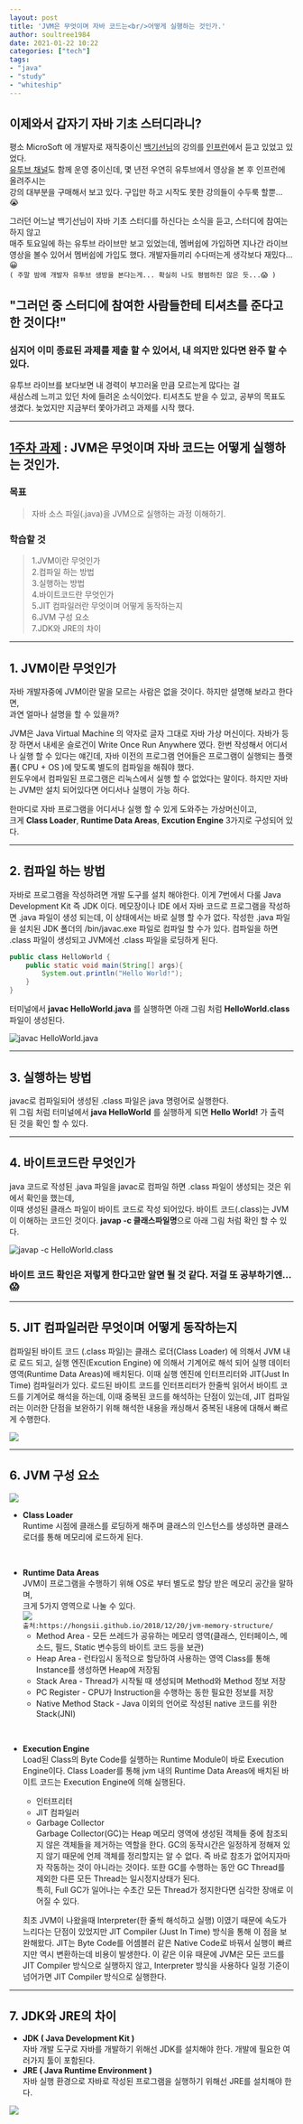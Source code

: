 ```yaml
---
layout: post
title: 'JVM은 무엇이며 자바 코드는<br/>어떻게 실행하는 것인가.'
author: soultree1984
date: 2021-01-22 10:22
categories: ["tech"]
tags:
- "java"
- "study"
- "whiteship"
---
```


## 이제와서 갑자기 자바 기초 스터디라니?

평소 MicroSoft 에 개발자로 재직중이신 [백기선님][1]의 강의를 [인프런][2]에서 듣고 있었고 있었다.<br/>
[유투브 채널][3]도 함께 운영 중이신데, 몇 년전 우연히 유투브에서 영상을 본 후 인프런에 올려주시는<br/>
강의 대부분을 구매해서 보고 있다. 구입만 하고 시작도 못한 강의들이 수두룩 할뿐... 😭<br/>

[1]:https://www.whiteship.me/
[2]:https://www.inflearn.com/courses?s=%EB%B0%B1%EA%B8%B0%EC%84%A0
[3]:https://www.youtube.com/user/whiteship2000

그러던 어느날 백기선님이 자바 기초 스터디를 하신다는 소식을 듣고, 스터디에 참여는 하지 않고<br/>
매주 토요일에 하는 유투브 라이브만 보고 있었는데, 멤버쉽에 가입하면 지나간 라이브 영상을
볼수 있어서 멤버쉽에 가입도 했다. 개발자들끼리 수다떠는게 생각보다 재밌다...😀<br/>
`( 주말 밤에 개발자 유투브 생방을 본다는게... 확실히 나도 평범하진 않은 듯...😱 )` 
<br/>
## "그러던 중 스터디에 참여한 사람들한테 티셔츠를 준다고 한 것이다!"
### 심지어 이미 종료된 과제를 제출 할 수 있어서, 내 의지만 있다면 완주 할 수 있다.

유투브 라이브를 보다보면 내 경력이 부끄러울 만큼 모르는게 많다는 걸<br/>
새삼스레 느끼고 있던 차에 들려온 소식이었다. 티셔츠도 받을 수 있고, 공부의 목표도 생겼다.
늦었지만 지금부터 쫓아가려고 과제를 시작 했다.<br/>

<hr/>

## [1주차 과제] : JVM은 무엇이며 자바 코드는 어떻게 실행하는 것인가.
[1주차 과제]: https://github.com/whiteship/live-study/issues/1

### 목표
> 자바 소스 파일(.java)을 JVM으로 실행하는 과정 이해하기.

### 학습할 것
> 1.JVM이란 무엇인가 <br/>
> 2.컴파일 하는 방법 <br/>
> 3.실행하는 방법 <br/>
> 4.바이트코드란 무엇인가 <br/>
> 5.JIT 컴파일러란 무엇이며 어떻게 동작하는지 <br/>
> 6.JVM 구성 요소 <br/>
> 7.JDK와 JRE의 차이 <br/>

<hr/>

## 1. JVM이란 무엇인가
자바 개발자중에 JVM이란 말을 모르는 사람은 없을 것이다. 하지만 설명해 보라고 한다면,<br/>
과연 얼마나 설명을 할 수 있을까?

JVM은 Java Virtual Machine 의 약자로 글자 그대로 자바 가상 머신이다. 자바가 등장 하면서 내세운 슬로건이 Write Once Run Anywhere 였다.
한번 작성해서 어디서나 실행 할 수 있다는 얘긴데, 자바 이전의 프로그램 언어들은 프로그램이 실행되는 플랫폼( CPU + OS )에 맞도록
별도의 컴파일을 해줘야 했다.<br/>
윈도우에서 컴파일된 프로그램은 리눅스에서 실행 할 수 없었다는 말이다. 
하지만 자바는 JVM만 설치 되어있다면 어디서나 실행이 가능 하다.

한마디로 자바 프로그램을 어디서나 실행 할 수 있게 도와주는 가상머신이고,<br/>
크게 **Class Loader**, **Runtime Data Areas**, **Excution Engine** 3가지로 구성되어 있다.

<hr/>

## 2. 컴파일 하는 방법
자바로 프로그램을 작성하려면 개발 도구를 설치 해야한다.
이게 7번에서 다룰 Java Development Kit 즉 JDK 이다. 메모장이나 IDE 에서 자바 코드로
프로그램을 작성하면 .java 파일이 생성 되는데, 이 상태에서는 바로 실행 할 수가 없다.
작성한 .java 파일을 설치된 JDK 폴더의 /bin/javac.exe 파일로 컴파일 할 수가 있다.
컴파일을 하면 .class 파일이 생성되고 JVM에선 .class 파일을 로딩하게 된다.

```java
public class HelloWorld {
    public static void main(String[] args){
        System.out.println("Hello World!");
    }
}
```

터미널에서 **javac HelloWorld.java** 를 실행하면 아래 그림 처럼 **HelloWorld.class** 파일이 생성된다.

![javac HelloWorld.java](/files/helloworld.png)

<hr/>

## 3. 실행하는 방법
javac로 컴파일되어 생성된 .class 파일은 java 명령어로 실행한다.<br/>
위 그림 처럼 터미널에서 **java HelloWorld** 를 실행하게 되면 **Hello World!** 가 출력 된 것을 확인 할 수 있다.

<hr/>

## 4. 바이트코드란 무엇인가
java 코드로 작성된 .java 파일을 javac로 컴파일 하면 .class 파일이 생성되는 것은 
위에서 확인을 했는데,<br/>
이때 생성된 클래스 파일이 바이트 코드로 작성 되어있다.
바이트 코드(.class)는 JVM이 이해하는 코드인 것이다.
**javap -c 클래스파일명**으로 아래 그림 처럼 확인 할 수 있다.

![javap -c HelloWorld.class](/files/helloworld-p.png)

### 바이트 코드 확인은 저렇게 한다고만 알면 될 것 같다. 저걸 또 공부하기엔... 😱  

<hr/>

## 5. JIT 컴파일러란 무엇이며 어떻게 동작하는지

컴파일된 바이트 코드 (.class 파일)는 클래스 로더(Class Loader) 에 의해서 JVM 내로 로드 되고,
실행 엔진(Excution Engine) 에 의해서 기계어로 해석 되어 실행 데이터 영역(Runtime Data Areas)에 
배치된다. 이때 실행 엔진에 인터프리터와 JIT(Just In Time) 컴파일러가 있다. 
로드된 바이트 코드를 인터프리터가 한줄씩 읽어서 바이트 코드를 기계어로 해석을 하는데,
이때 중복된 코드를 해석하는 단점이 있는데, JIT 컴파일러는 이러한 단점을 보완하기 위해
해석한 내용을 캐싱해서 중복된 내용에 대해서 빠르게 수행한다.

![](https://img1.daumcdn.net/thumb/R1280x0/?scode=mtistory2&fname=https%3A%2F%2Fblog.kakaocdn.net%2Fdn%2FbFV3Wt%2FbtqG68RvEaq%2FdUMj5kiqu5Zb0iEIxTGnCK%2Fimg.png)

<hr/>

## 6. JVM 구성 요소

![](https://miro.medium.com/max/700/1*slIuYO633BCuBh_gfYRmGg.png)

- **Class Loader**
<br/>Runtime 시점에 클래스를 로딩하게 해주며 클래스의 인스턴스를 생성하면 클래스 로더를 통해 메모리에 로드하게 된다.
<br/>
  
- **Runtime Data Areas**
<br/>JVM이 프로그램을 수행하기 위해 OS로 부터 별도로 할당 받은 메모리 공간을 말하며, <br/>
  크게 5가지 영역으로 나눌 수 있다.
  <br/>
  ![](/files/jvm-memory-structure.jpg)
  <br/>
  `출처:https://hongsii.github.io/2018/12/20/jvm-memory-structure/ `
  <br/>
  * Method Area - 모든 쓰레드가 공유하는 메모리 영역(클래스, 인터페이스, 메소드, 필드, Static 변수등의 바이트 코드 등을 보관)
  * Heap Area - 런타임시 동적으로 할당하여 사용하는 영역 Class를 통해 Instance를 생성하면 Heap에 저장됨
  * Stack Area - Thread가 시작될 때 생성되며 Method와 Method 정보 저장
  * PC Register -  CPU가 Instruction을 수행하는 동한 필요한 정보를 저장
  * Native Method Stack - Java 이외의 언어로 작성된 native 코드를 위한 Stack(JNI)
<br/>
     

- **Execution Engine**
<br/>Load된 Class의 Byte Code를 실행하는 Runtime Module이 바로 Execution Engine이다. 
  Class Loader를 통해 jvm 내의 Runtime Data Areas에 배치된 바이트 코드는 Execution Engine에 의해 실행된다.
  * 인터프리터
  * JIT 컴파일러
  * Garbage Collector
  <br/>Garbage Collector(GC)는 Heap 메모리 영역에 생성된 객체들 중에 참조되지 않은 객체들을 제거하는 역할을 한다. GC의 동작시간은 일정하게 정해져 있지 않기 때문에 언제 객체를 정리할지는 알 수 없다. 즉 바로 참조가 없어지자마자 작동하는 것이 아니라는 것이다. 또한 GC를 수행하는 동안 GC Thread를 제외한 다른 모든 Thread는 일시정지상태가 된다.
  <br/>특히, Full GC가 일어나는 수초간 모든 Thread가 정지한다면 심각한 장애로 이어질 수 있다.
  
  최초 JVM이 나왔을때 Interpreter(한 줄씩 해석하고 실행) 이였기 때문에 속도가 느리다는 단점이 있었지만 JIT Compiler (Just In Time) 방식을 통해 이 점을 보완해왔다. 
  JIT는 Byte Code를 어셈블러 같은 Native Code로 바꿔서 실행이 빠르지만 역시 변환하는데 비용이 발생한다. 이 같은 이유 때문에 JVM은 모든 코드를 JIT Compiler 방식으로 실행하지 않고,
  Interpreter 방식을 사용하다 일정 기준이 넘어가면 JIT Compiler 방식으로 실행한다.

<hr/>

## 7. JDK와 JRE의 차이

- **JDK ( Java Development Kit )**
  <br/>자바 개발 도구로 자바를 개발하기 위해선 JDK를 설치해야 한다. 개발에 필요한 여러가지 툴이 포함된다.
- **JRE ( Java Runtime Environment )**
  <br/>자바 실행 환경으로 자바로 작성된 프로그램을 실행하기 위해선 JRE를 설치해야 한다.

![](/files/JDK_JRE.png)